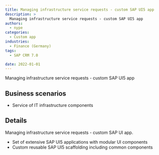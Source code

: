 ```yaml
---
title: Managing infrastructure service requests - custom SAP UI5 app
description: >
  Managing infrastructure service requests - custom SAP UI5 app
authors:
  - nype
categories:
  - Custom app
industries:
  - Finance (Germany)
tags:
  - SAP CRM 7.0

date: 2022-01-01
---
```


<!-- more -->

Managing infrastructure service requests - custom SAP UI5 app

## Business scenarios
- Service of IT infrastructure components

## Details

Managing infrastructure service requests - custom SAP UI app.

- Set of extensive SAP UI5 applications with modular UI components
- Custom reusable SAP UI5 scaffolding including common components


